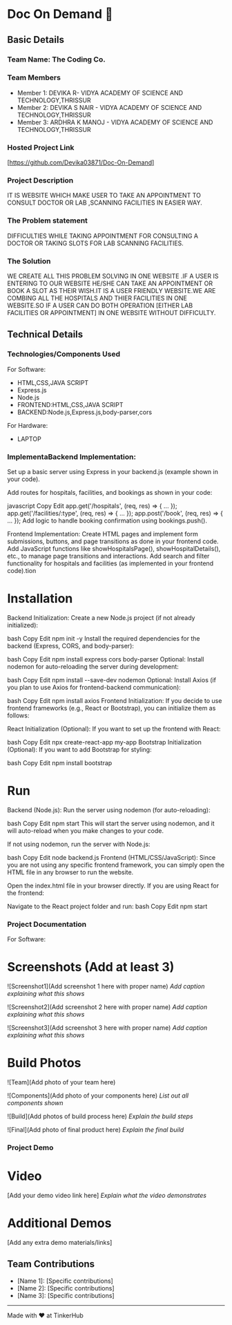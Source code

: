 # Doc On Demand 🎯


## Basic Details
### Team Name: The Coding Co.


### Team Members
- Member 1: DEVIKA R- VIDYA ACADEMY OF SCIENCE AND TECHNOLOGY,THRISSUR
- Member 2: DEVIKA S NAIR - VIDYA ACADEMY OF SCIENCE AND TECHNOLOGY,THRISSUR
- Member 3: ARDHRA K MANOJ - VIDYA ACADEMY OF SCIENCE AND TECHNOLOGY,THRISSUR

### Hosted Project Link
[https://github.com/Devika03871/Doc-On-Demand]

### Project Description
IT IS WEBSITE WHICH MAKE USER TO  TAKE AN APPOINTMENT TO CONSULT DOCTOR OR LAB ,SCANNING FACILITIES IN EASIER WAY.
### The Problem statement
DIFFICULTIES WHILE TAKING APPOINTMENT FOR CONSULTING A DOCTOR OR TAKING SLOTS FOR LAB SCANNING FACILITIES.

### The Solution
WE CREATE ALL THIS PROBLEM SOLVING IN ONE WEBSITE .IF A USER IS ENTERING TO OUR WEBSITE HE/SHE CAN TAKE AN APPOINTMENT OR BOOK A SLOT AS THEIR WISH.IT IS A USER FRIENDLY WEBSITE.WE ARE COMBING ALL THE HOSPITALS AND THIER FACILITIES IN ONE WEBSITE.SO IF A USER CAN DO BOTH OPERATION [EITHER LAB FACILITIES OR APPOINTMENT] IN ONE WEBSITE WITHOUT DIFFICULTY.

## Technical Details
### Technologies/Components Used
For Software:
- HTML,CSS,JAVA SCRIPT
- Express.js
- Node.js
- FRONTEND:HTML,CSS,JAVA SCRIPT
- BACKEND:Node.js,Express.js,body-parser,cors

For Hardware:
- LAPTOP


### ImplementaBackend Implementation:
Set up a basic server using Express in your backend.js (example shown in your code).

Add routes for hospitals, facilities, and bookings as shown in your code:

javascript
Copy
Edit
app.get('/hospitals', (req, res) => { ... });
app.get('/facilities/:type', (req, res) => { ... });
app.post('/book', (req, res) => { ... });
Add logic to handle booking confirmation using bookings.push().

Frontend Implementation:
Create HTML pages and implement form submissions, buttons, and page transitions as done in your frontend code.
Add JavaScript functions like showHospitalsPage(), showHospitalDetails(), etc., to manage page transitions and interactions.
Add search and filter functionality for hospitals and facilities (as implemented in your frontend code).tion

# Installation
Backend Initialization:
Create a new Node.js project (if not already initialized):

bash
Copy
Edit
npm init -y
Install the required dependencies for the backend (Express, CORS, and body-parser):

bash
Copy
Edit
npm install express cors body-parser
Optional: Install nodemon for auto-reloading the server during development:

bash
Copy
Edit
npm install --save-dev nodemon
Optional: Install Axios (if you plan to use Axios for frontend-backend communication):

bash
Copy
Edit
npm install axios
Frontend Initialization:
If you decide to use frontend frameworks (e.g., React or Bootstrap), you can initialize them as follows:

React Initialization (Optional): If you want to set up the frontend with React:

bash
Copy
Edit
npx create-react-app my-app
Bootstrap Initialization (Optional): If you want to add Bootstrap for styling:

bash
Copy
Edit
npm install bootstrap

# Run
Backend (Node.js):
Run the server using nodemon (for auto-reloading):

bash
Copy
Edit
npm start
This will start the server using nodemon, and it will auto-reload when you make changes to your code.

If not using nodemon, run the server with Node.js:

bash
Copy
Edit
node backend.js
Frontend (HTML/CSS/JavaScript):
Since you are not using any specific frontend framework, you can simply open the HTML file in any browser to run the website.

Open the index.html file in your browser directly.
If you are using React for the frontend:

Navigate to the React project folder and run:
bash
Copy
Edit
npm start

### Project Documentation
For Software:

# Screenshots (Add at least 3)
![Screenshot1](Add screenshot 1 here with proper name)
*Add caption explaining what this shows*

![Screenshot2](Add screenshot 2 here with proper name)
*Add caption explaining what this shows*

![Screenshot3](Add screenshot 3 here with proper name)
*Add caption explaining what this shows*



# Build Photos
![Team](Add photo of your team here)


![Components](Add photo of your components here)
*List out all components shown*

![Build](Add photos of build process here)
*Explain the build steps*

![Final](Add photo of final product here)
*Explain the final build*

### Project Demo
# Video
[Add your demo video link here]
*Explain what the video demonstrates*

# Additional Demos
[Add any extra demo materials/links]

## Team Contributions
- [Name 1]: [Specific contributions]
- [Name 2]: [Specific contributions]
- [Name 3]: [Specific contributions]

---
Made with ❤️ at TinkerHub
